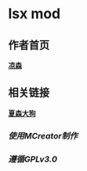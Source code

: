 # lsx mod
## **作者首页** 
 **[凉森](https://space.bilibili.com/338260420/)**
## **相关链接** 
 **[夏森大狗](https://space.bilibili.com/568137864/)**
### *使用MCreator制作*
### *遵循GPLv3.0*
